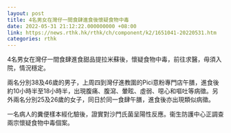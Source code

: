 ```yaml
---
layout: post
title: 4名男女在灣仔一間食肆進食後懷疑食物中毒
date: 2022-05-31 21:12:22.000000000 +08:00
link: https://news.rthk.hk/rthk/ch/component/k2/1651041-20220531.htm
categories: rthk
---
```


4名男女在灣仔一間食肆進食甜品提拉米蘇後，懷疑食物中毒，前往求醫，毋須入院，情況穩定。

兩名分別38及46歲的男子，上周四到灣仔進教圍的Pici意粉專門店午膳，進食後約10小時半至18小時半，出現腹痛、腹瀉、暈眩、虛弱、噁心和嘔吐等病徵。另外兩名分別25及26歲的女子，同日於同一食肆午膳，進食後亦出現類似病徵。

一名病人的糞便樣本經化驗後，證實對沙門氏菌呈陽性反應。衞生防護中心正調查兩宗懷疑食物中毒個案。
